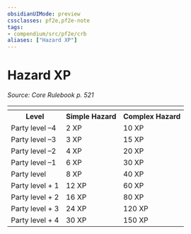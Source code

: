 ```yaml
---
obsidianUIMode: preview
cssclasses: pf2e,pf2e-note
tags:
- compendium/src/pf2e/crb
aliases: ["Hazard XP"]
---
```

# Hazard XP  
*Source: Core Rulebook p. 521*  

<table>
<tr>
  <th colspan="2"></th>
</tr>
<tr>
  <th>Level</th>
  <th>Simple Hazard</th>
  <th>Complex Hazard</th>
</tr>
<tr>
  <td>Party level –4</td>
  <td>2 XP</td>
  <td>10 XP</td>
</tr>
<tr>
  <td>Party level –3</td>
  <td>3 XP</td>
  <td>15 XP</td>
</tr>
<tr>
  <td>Party level –2</td>
  <td>4 XP</td>
  <td>20 XP</td>
</tr>
<tr>
  <td>Party level –1</td>
  <td>6 XP</td>
  <td>30 XP</td>
</tr>
<tr>
  <td>Party level</td>
  <td>8 XP</td>
  <td>40 XP</td>
</tr>
<tr>
  <td>Party level + 1</td>
  <td>12 XP</td>
  <td>60 XP</td>
</tr>
<tr>
  <td>Party level + 2</td>
  <td>16 XP</td>
  <td>80 XP</td>
</tr>
<tr>
  <td>Party level + 3</td>
  <td>24 XP</td>
  <td>120 XP</td>
</tr>
<tr>
  <td>Party level + 4</td>
  <td>30 XP</td>
  <td>150 XP</td>
</tr>
</table>